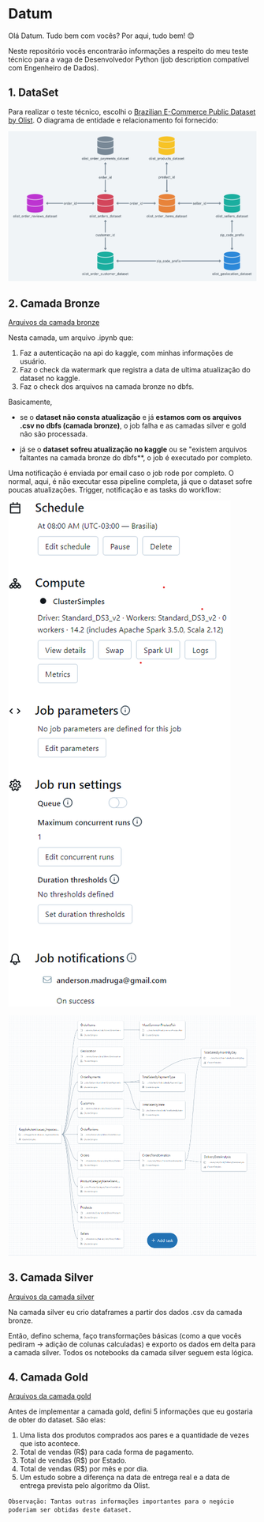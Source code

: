 # Datum

Olá Datum. Tudo bem com vocês? Por aqui, tudo bem! :blush:

Neste repositório vocês encontrarão informações a respeito do meu teste técnico para a vaga de Desenvolvedor Python (job description compatível com Engenheiro de Dados).

## 1. DataSet

Para realizar o teste técnico, escolhi o [Brazilian E-Commerce Public Dataset by Olist]([https://www.exemplo.com](https://www.kaggle.com/datasets/olistbr/brazilian-ecommerce)https://www.kaggle.com/datasets/olistbr/brazilian-ecommerce). O diagrama de entidade e relacionamento foi fornecido:

![Descrição da imagem](auxiliares/er_kaggle.png)


## 2. Camada Bronze

[Arquivos da camada bronze](./bronze)

Nesta camada, um arquivo .ipynb que:
1. Faz a autenticação na api do kaggle, com minhas informações de usuário.
2. Faz o check da watermark que registra a data de ultima atualização do dataset no kaggle.
3. Faz o check dos arquivos na camada bronze no dbfs.

Basicamente, 
* se o **dataset não consta atualização** e já **estamos com os arquivos .csv no dbfs (camada bronze)**, o job falha e as camadas silver e gold não são processada.

* já se o **dataset sofreu atualização no kaggle** ou se "existem arquivos faltantes na camada bronze do dbfs**, o job é executado por completo.

Uma notificação é enviada por email caso o job rode por completo. O normal, aqui, é não executar essa pipeline completa, já que o dataset sofre poucas atualizações. Trigger, notificação e as tasks do workflow:

![Schedule e Job Notiication](auxiliares/databricks_schedule_jobnotifications.png)

![Workflow tasks](auxiliares/databricks_workflow_tasks.png)

## 3. Camada Silver
[Arquivos da camada silver](./silver)

Na camada silver eu crio dataframes a partir dos dados .csv da camada bronze. 

Então, defino schema, faço transformações básicas (como a que vocês pediram -> adição de colunas calculadas) e exporto os dados em delta para a camada silver. Todos os notebooks da camada silver seguem esta lógica.

## 4. Camada Gold
[Arquivos da camada gold](./gold)

Antes de implementar a camada gold, defini 5 informações que eu gostaria de obter do dataset. São elas:

1. Uma lista dos produtos comprados aos pares e a quantidade de vezes que isto acontece.
2. Total de vendas (R$) para cada forma de pagamento.
3. Total de vendas (R$) por Estado.
4. Total de vendas (R$) por mês e por dia.
5. Um estudo sobre a diferença na data de entrega real e a data de entrega prevista pelo algoritmo da Olist.

`Observação: Tantas outras informações importantes para o negócio poderiam ser obtidas deste dataset. ` 


